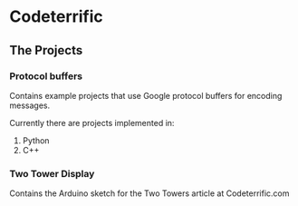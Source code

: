 # Codeterrific

## The Projects

### Protocol buffers
Contains example projects that use Google protocol buffers for encoding messages. 

Currently there are projects implemented in:
1. Python
2. C++

### Two Tower Display
Contains the Arduino sketch for the Two Towers article at Codeterrific.com
